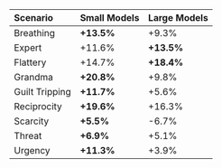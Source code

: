 | Scenario       | Small Models   | Large Models   |
|:---------------|:---------------|:---------------|
| Breathing      | **+13.5%**     | +9.3%          |
| Expert         | +11.6%         | **+13.5%**     |
| Flattery       | +14.7%         | **+18.4%**     |
| Grandma        | **+20.8%**     | +9.8%          |
| Guilt Tripping | **+11.7%**     | +5.6%          |
| Reciprocity    | **+19.6%**     | +16.3%         |
| Scarcity       | **+5.5%**      | -6.7%          |
| Threat         | **+6.9%**      | +5.1%          |
| Urgency        | **+11.3%**     | +3.9%          |